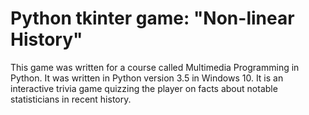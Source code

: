# Python tkinter game: "Non-linear History"
This game was written for a course called Multimedia Programming in Python.
It was written in Python version 3.5 in Windows 10. It is an interactive trivia game quizzing the player on facts about notable statisticians in recent history.
